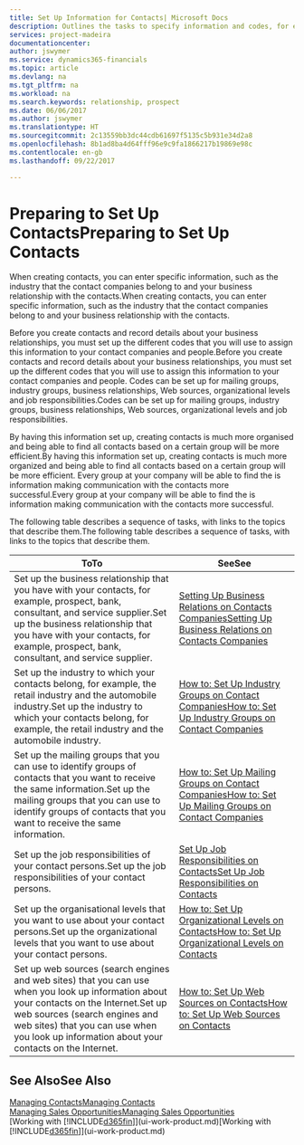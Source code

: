 ```yaml
---
title: Set Up Information for Contacts| Microsoft Docs
description: Outlines the tasks to specify information and codes, for example, about industry groups and business relationships, before you set up contacts.
services: project-madeira
documentationcenter: 
author: jswymer
ms.service: dynamics365-financials
ms.topic: article
ms.devlang: na
ms.tgt_pltfrm: na
ms.workload: na
ms.search.keywords: relationship, prospect
ms.date: 06/06/2017
ms.author: jswymer
ms.translationtype: HT
ms.sourcegitcommit: 2c13559bb3dc44cdb61697f5135c5b931e34d2a8
ms.openlocfilehash: 8b1ad8ba4d64fff96e9c9fa1866217b19869e98c
ms.contentlocale: en-gb
ms.lasthandoff: 09/22/2017

---
```

# <a name="preparing-to-set-up-contacts"></a><span data-ttu-id="024d8-103">Preparing to Set Up Contacts</span><span class="sxs-lookup"><span data-stu-id="024d8-103">Preparing to Set Up Contacts</span></span>
<span data-ttu-id="024d8-104">When creating contacts, you can enter specific information, such as the industry that the contact companies belong to and your business relationship with the contacts.</span><span class="sxs-lookup"><span data-stu-id="024d8-104">When creating contacts, you can enter specific information, such as the industry that the contact companies belong to and your business relationship with the contacts.</span></span>

<span data-ttu-id="024d8-105">Before you create contacts and record details about your business relationships, you must set up the different codes that you will use to assign this information to your contact companies and people.</span><span class="sxs-lookup"><span data-stu-id="024d8-105">Before you create contacts and record details about your business relationships, you must set up the different codes that you will use to assign this information to your contact companies and people.</span></span> <span data-ttu-id="024d8-106">Codes can be set up for mailing groups, industry groups, business relationships, Web sources, organizational levels and job responsibilities.</span><span class="sxs-lookup"><span data-stu-id="024d8-106">Codes can be set up for mailing groups, industry groups, business relationships, Web sources, organizational levels and job responsibilities.</span></span>

<span data-ttu-id="024d8-107">By having this information set up, creating contacts is much more organised and being able to find all contacts based on a certain group will be more efficient.</span><span class="sxs-lookup"><span data-stu-id="024d8-107">By having this information set up, creating contacts is much more organized and being able to find all contacts based on a certain group will be more efficient.</span></span> <span data-ttu-id="024d8-108">Every group at your company will be able to find the is information making communication with the contacts more successful.</span><span class="sxs-lookup"><span data-stu-id="024d8-108">Every group at your company will be able to find the is information making communication with the contacts more successful.</span></span>

<span data-ttu-id="024d8-109">The following table describes a sequence of tasks, with links to the topics that describe them.</span><span class="sxs-lookup"><span data-stu-id="024d8-109">The following table describes a sequence of tasks, with links to the topics that describe them.</span></span> 

| <span data-ttu-id="024d8-110">To</span><span class="sxs-lookup"><span data-stu-id="024d8-110">To</span></span> | <span data-ttu-id="024d8-111">See</span><span class="sxs-lookup"><span data-stu-id="024d8-111">See</span></span> |
| --- | --- |
| <span data-ttu-id="024d8-112">Set up the business relationship that you have with your contacts, for example, prospect, bank, consultant, and service supplier.</span><span class="sxs-lookup"><span data-stu-id="024d8-112">Set up the business relationship that you have with your contacts, for example, prospect, bank, consultant, and service supplier.</span></span> |[<span data-ttu-id="024d8-113">Setting Up Business Relations on Contacts Companies</span><span class="sxs-lookup"><span data-stu-id="024d8-113">Setting Up Business Relations on Contacts Companies</span></span>](marketing-business-relations.md) |
| <span data-ttu-id="024d8-114">Set up the industry to which your contacts belong, for example, the retail industry and the automobile industry.</span><span class="sxs-lookup"><span data-stu-id="024d8-114">Set up the industry to which your contacts belong, for example, the retail industry and the automobile industry.</span></span> |[<span data-ttu-id="024d8-115">How to: Set Up Industry Groups on Contact Companies</span><span class="sxs-lookup"><span data-stu-id="024d8-115">How to: Set Up Industry Groups on Contact Companies</span></span>](marketing-industry-groups.md) |
| <span data-ttu-id="024d8-116">Set up the mailing groups that you can use to identify groups of contacts that you want to receive the same information.</span><span class="sxs-lookup"><span data-stu-id="024d8-116">Set up the mailing groups that you can use to identify groups of contacts that you want to receive the same information.</span></span> |[<span data-ttu-id="024d8-117">How to: Set Up Mailing Groups on Contact Companies</span><span class="sxs-lookup"><span data-stu-id="024d8-117">How to: Set Up Mailing Groups on Contact Companies</span></span>](marketing-mailing-groups.md) |
| <span data-ttu-id="024d8-118">Set up the job responsibilities of your contact persons.</span><span class="sxs-lookup"><span data-stu-id="024d8-118">Set up the job responsibilities of your contact persons.</span></span> |[<span data-ttu-id="024d8-119">Set Up Job Responsibilities on Contacts</span><span class="sxs-lookup"><span data-stu-id="024d8-119">Set Up Job Responsibilities on Contacts</span></span>](marketing-job-responsibilities.md) |
| <span data-ttu-id="024d8-120">Set up the organisational levels that you want to use about your contact persons.</span><span class="sxs-lookup"><span data-stu-id="024d8-120">Set up the organizational levels that you want to use about your contact persons.</span></span> |[<span data-ttu-id="024d8-121">How to: Set Up Organizational Levels on Contacts</span><span class="sxs-lookup"><span data-stu-id="024d8-121">How to: Set Up Organizational Levels on Contacts</span></span>](marketing-organizational-levels.md) |
| <span data-ttu-id="024d8-122">Set up web sources (search engines and web sites) that you can use when you look up information about your contacts on the Internet.</span><span class="sxs-lookup"><span data-stu-id="024d8-122">Set up web sources (search engines and web sites) that you can use when you look up information about your contacts on the Internet.</span></span> |[<span data-ttu-id="024d8-123">How to: Set Up Web Sources on Contacts</span><span class="sxs-lookup"><span data-stu-id="024d8-123">How to: Set Up Web Sources on Contacts</span></span>](marketing-web-sources.md) |

## <a name="see-also"></a><span data-ttu-id="024d8-124">See Also</span><span class="sxs-lookup"><span data-stu-id="024d8-124">See Also</span></span>
[<span data-ttu-id="024d8-125">Managing Contacts</span><span class="sxs-lookup"><span data-stu-id="024d8-125">Managing Contacts</span></span>](marketing-contacts.md)  
[<span data-ttu-id="024d8-126">Managing Sales Opportunities</span><span class="sxs-lookup"><span data-stu-id="024d8-126">Managing Sales Opportunities</span></span>](marketing-manage-sales-opportunities.md)  
<span data-ttu-id="024d8-127">[Working with [!INCLUDE[d365fin](includes/d365fin_md.md)]](ui-work-product.md)</span><span class="sxs-lookup"><span data-stu-id="024d8-127">[Working with [!INCLUDE[d365fin](includes/d365fin_md.md)]](ui-work-product.md)</span></span>

